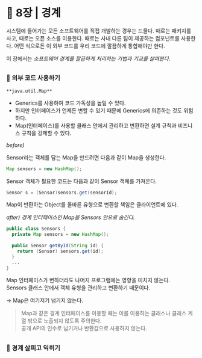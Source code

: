 # 🧷 8장 | 경계

시스템에 들어가는 모든 소프트웨어를 직접 개발하는 경우는 드물다. 때로는 패키지를 사고, 때로는 오픈 소스를 이용한다. 때로는 사내 다른 팀이 제공하는 컴포넌트를  사용한다. 어떤 식으로든 이 외부 코드를 우리 코드에 깔끔하게 통합해야만 한다.

이 장에서는 *소프트웨어 경계를 깔끔하게 처리하는 기법과 기교를 살펴본다.*

##

### 📘 외부 코드 사용하기

`**java.util.Map**`

- Generics를 사용하여 코드 가독성을 높일 수 있다.
- 하지만 인터페이스가 언제든 변할 수 있기 때문에 Generics에 의존하는 것도 위험하다.
- Map(인터페이스)를 사용할 클래스 안에서 관리하고 변환하면 설계 규칙과 비즈니스 규칙을 강제할 수 있다.

*before)*

Sensor라는 객체를 담는 Map을 만드려면 다음과 같이 Map을 생성한다.

```java
Map sensors = new HashMap();
```

Sensor 객체가 필요한 코드는 다음과 같이 Sensor 객체를 가져온다.

```java
Sensor s = (Sensor)sensors.get(sensorId);
```

Map이 반환하는 Object를 올바른 유형으로 변환할 책임은 클라이언트에 있다.

*after) 경계 인터페이스인 Map을 Sensors 안으로 숨긴다.*

```java
public class Sensors {
  private Map sensors = new HashMap();
  
  public Sensor getById(String id) {
    return (Sensor) sensors.get(id);
  }
  ...
}
```

Map 인터페이스가 변하더라도 나머지 프로그램에는 영향을 미치지 않는다.  
Sensors 클래스 안에서 객체 유형을 관리하고 변환하기 때문이다.

→ Map은 여기저기 넘기지 않는다.

> Map과 같은 경계 인터페이스를 이용할 때는 이를 이용하는 클래스나 클래스 계열 밖으로 노출되지 않도록 주의한다.  
공개 API의 인수로 넘기거나 반환값으로 사용하지 않는다.

##

### 📘 경계 살피고 익히기

